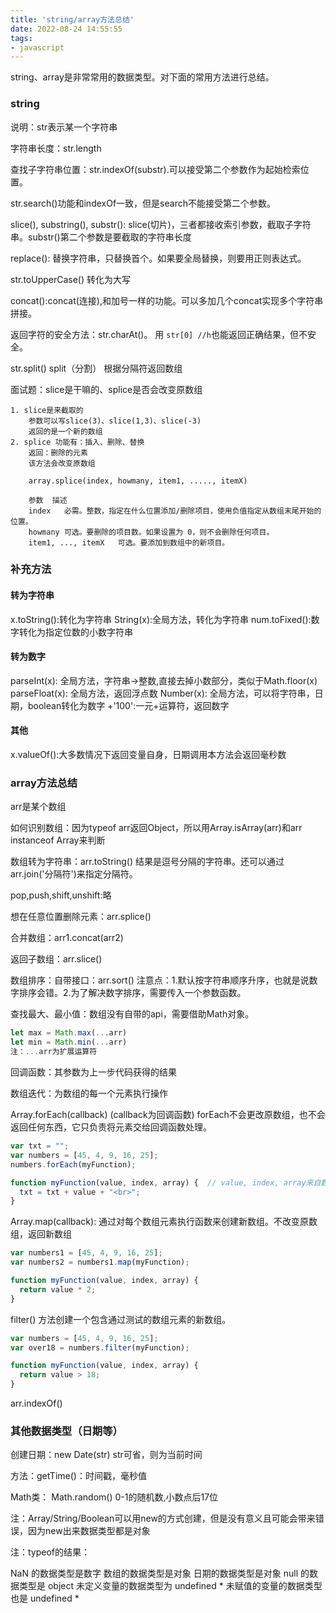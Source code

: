 ```yaml
---
title: 'string/array方法总结'
date: 2022-08-24 14:55:55
tags: 
- javascript
---
```

string、array是非常常用的数据类型。对下面的常用方法进行总结。

<!-- more -->

### string

说明：str表示某一个字符串

字符串长度：str.length

查找子字符串位置：str.indexOf(substr).可以接受第二个参数作为起始检索位置。

str.search()功能和indexOf一致，但是search不能接受第二个参数。

slice(), substring(), substr(): slice(切片)，三者都接收索引参数，截取子字符串。substr()第二个参数是要截取的字符串长度

replace(): 替换字符串，只替换首个。如果要全局替换，则要用正则表达式。

str.toUpperCase() 转化为大写

concat():concat(连接),和加号一样的功能。可以多加几个concat实现多个字符串拼接。

返回字符的安全方法：str.charAt()。 用 `str[0] //h`也能返回正确结果，但不安全。

str.split() split（分割） 根据分隔符返回数组

面试题：slice是干嘛的、splice是否会改变原数组

```
1. slice是来截取的
	参数可以写slice(3)、slice(1,3)、slice(-3)
	返回的是一个新的数组
2. splice 功能有：插入、删除、替换
	返回：删除的元素
	该方法会改变原数组

	array.splice(index, howmany, item1, ....., itemX)

	参数	描述
	index	必需。整数，指定在什么位置添加/删除项目，使用负值指定从数组末尾开始的位置。
	howmany	可选。要删除的项目数。如果设置为 0，则不会删除任何项目。
	item1, ..., itemX	可选。要添加到数组中的新项目。
```

### 补充方法

#### 转为字符串

x.toString():转化为字符串
String(x):全局方法，转化为字符串
num.toFixed():数字转化为指定位数的小数字符串

#### 转为数字

parseInt(x): 全局方法，字符串->整数,直接去掉小数部分，类似于Math.floor(x)
parseFloat(x): 全局方法，返回浮点数
Number(x): 全局方法，可以将字符串，日期，boolean转化为数字
+'100':一元+运算符，返回数字

#### 其他

x.valueOf():大多数情况下返回变量自身，日期调用本方法会返回毫秒数

### array方法总结

arr是某个数组

如何识别数组：因为typeof arr返回Object，所以用Array.isArray(arr)和arr instanceof Array来判断

数组转为字符串：arr.toString() 结果是逗号分隔的字符串。还可以通过arr.join('分隔符')来指定分隔符。

pop,push,shift,unshift:略

想在任意位置删除元素：arr.splice()

合并数组：arr1.concat(arr2)

返回子数组：arr.slice()

数组排序：自带接口：arr.sort()
注意点：1.默认按字符串顺序升序，也就是说数字排序会错。2.为了解决数字排序，需要传入一个参数函数。

查找最大、最小值：数组没有自带的api，需要借助Math对象。

```js
let max = Math.max(...arr)
let min = Math.min(...arr)
注：...arr为扩展运算符
```

回调函数：其参数为上一步代码获得的结果

数组迭代：为数组的每一个元素执行操作

Array.forEach(callback) (callback为回调函数)
forEach不会更改原数组，也不会返回任何东西，它只负责将元素交给回调函数处理。

```js
var txt = "";
var numbers = [45, 4, 9, 16, 25];
numbers.forEach(myFunction);

function myFunction(value, index, array) {  // value, index, array来自数组,其中，index, array可省略
  txt = txt + value + "<br>"; 
}
```

Array.map(callback): 通过对每个数组元素执行函数来创建新数组。不改变原数组，返回新数组

```js
var numbers1 = [45, 4, 9, 16, 25];
var numbers2 = numbers1.map(myFunction);

function myFunction(value, index, array) {
  return value * 2;
}
```

filter() 方法创建一个包含通过测试的数组元素的新数组。

```js
var numbers = [45, 4, 9, 16, 25];
var over18 = numbers.filter(myFunction);

function myFunction(value, index, array) {
  return value > 18;
}
```

arr.indexOf()

### 其他数据类型（日期等）

创建日期：new Date(str) str可省，则为当前时间

方法：getTime()：时间戳，毫秒值

Math类：
Math.random() 0-1的随机数,小数点后17位

注：Array/String/Boolean可以用new的方式创建，但是没有意义且可能会带来错误，因为new出来数据类型都是对象

注：typeof的结果：

NaN 的数据类型是数字
数组的数据类型是对象
日期的数据类型是对象
null 的数据类型是 object
未定义变量的数据类型为 undefined *
未赋值的变量的数据类型也是 undefined *
